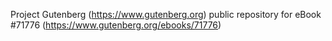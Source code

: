 Project Gutenberg (https://www.gutenberg.org) public repository
for eBook #71776 (https://www.gutenberg.org/ebooks/71776)
